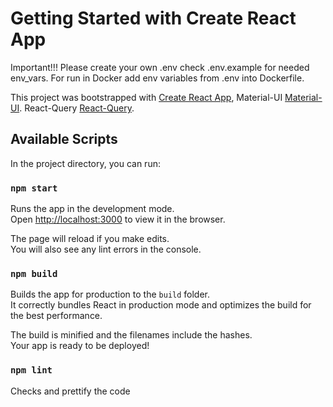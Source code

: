 # Getting Started with Create React App

Important!!! Please create your own .env check .env.example for needed env_vars.
For run in Docker add env variables from .env into Dockerfile.

This project was bootstrapped with
[Create React App](https://github.com/facebook/create-react-app),
Material-UI [Material-UI](https://github.com/mui-org/material-ui).
React-Query [React-Query](https://github.com/tannerlinsley/react-query).

## Available Scripts

In the project directory, you can run:

### `npm start`

Runs the app in the development mode.\
Open [http://localhost:3000](http://localhost:3000) to view it in the browser.

The page will reload if you make edits.\
You will also see any lint errors in the console.

### `npm build`

Builds the app for production to the `build` folder.\
It correctly bundles React in production mode and optimizes the build for the best performance.

The build is minified and the filenames include the hashes.\
Your app is ready to be deployed!

### `npm lint`

Checks and prettify the code
